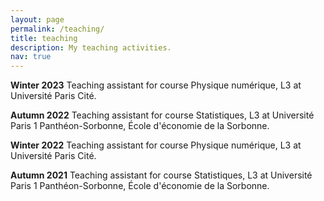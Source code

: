 ```yaml
---
layout: page
permalink: /teaching/
title: teaching
description: My teaching activities.
nav: true
---
```


**Winter 2023**
Teaching assistant for course Physique numérique, L3 at Université Paris Cité.

**Autumn 2022**
Teaching assistant for course Statistiques, L3 at Université Paris 1 Panthéon-Sorbonne, École d'économie de la Sorbonne.

**Winter 2022**
Teaching assistant for course Physique numérique, L3 at Université Paris Cité.

**Autumn 2021**
Teaching assistant for course Statistiques, L3 at Université Paris 1 Panthéon-Sorbonne, École d'économie de la Sorbonne.
